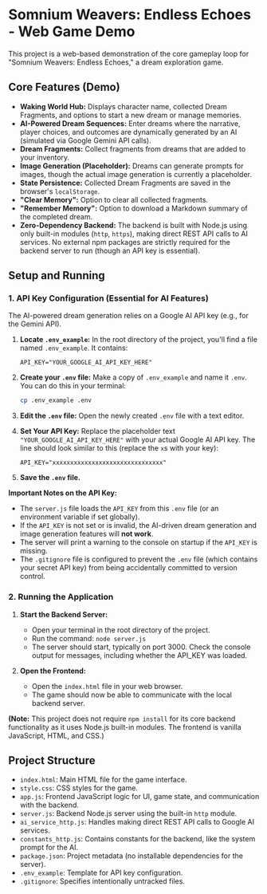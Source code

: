 # Somnium Weavers: Endless Echoes - Web Game Demo

This project is a web-based demonstration of the core gameplay loop for "Somnium Weavers: Endless Echoes," a dream exploration game.

## Core Features (Demo)

*   **Waking World Hub:** Displays character name, collected Dream Fragments, and options to start a new dream or manage memories.
*   **AI-Powered Dream Sequences:** Enter dreams where the narrative, player choices, and outcomes are dynamically generated by an AI (simulated via Google Gemini API calls).
*   **Dream Fragments:** Collect fragments from dreams that are added to your inventory.
*   **Image Generation (Placeholder):** Dreams can generate prompts for images, though the actual image generation is currently a placeholder.
*   **State Persistence:** Collected Dream Fragments are saved in the browser's `localStorage`.
*   **"Clear Memory":** Option to clear all collected fragments.
*   **"Remember Memory":** Option to download a Markdown summary of the completed dream.
*   **Zero-Dependency Backend:** The backend is built with Node.js using only built-in modules (`http`, `https`), making direct REST API calls to AI services. No external npm packages are strictly required for the backend server to run (though an API key is essential).

## Setup and Running

### 1. API Key Configuration (Essential for AI Features)

The AI-powered dream generation relies on a Google AI API key (e.g., for the Gemini API).

1.  **Locate `.env_example`:** In the root directory of the project, you'll find a file named `.env_example`. It contains:
    ```
    API_KEY="YOUR_GOOGLE_AI_API_KEY_HERE"
    ```

2.  **Create your `.env` file:** Make a copy of `.env_example` and name it `.env`. You can do this in your terminal:
    ```bash
    cp .env_example .env
    ```

3.  **Edit the `.env` file:** Open the newly created `.env` file with a text editor.

4.  **Set Your API Key:** Replace the placeholder text `"YOUR_GOOGLE_AI_API_KEY_HERE"` with your actual Google AI API key. The line should look similar to this (replace the `x`s with your key):
    ```
    API_KEY="xxxxxxxxxxxxxxxxxxxxxxxxxxxxxxx"
    ```

5.  **Save the `.env` file.**

**Important Notes on the API Key:**
*   The `server.js` file loads the `API_KEY` from this `.env` file (or an environment variable if set globally).
*   If the `API_KEY` is not set or is invalid, the AI-driven dream generation and image generation features will **not work**.
*   The server will print a warning to the console on startup if the `API_KEY` is missing.
*   The `.gitignore` file is configured to prevent the `.env` file (which contains your secret API key) from being accidentally committed to version control.

### 2. Running the Application

1.  **Start the Backend Server:**
    *   Open your terminal in the root directory of the project.
    *   Run the command: `node server.js`
    *   The server should start, typically on port 3000. Check the console output for messages, including whether the API_KEY was loaded.

2.  **Open the Frontend:**
    *   Open the `index.html` file in your web browser.
    *   The game should now be able to communicate with the local backend server.

**(Note:** This project does not require `npm install` for its core backend functionality as it uses Node.js built-in modules. The frontend is vanilla JavaScript, HTML, and CSS.)

## Project Structure

*   `index.html`: Main HTML file for the game interface.
*   `style.css`: CSS styles for the game.
*   `app.js`: Frontend JavaScript logic for UI, game state, and communication with the backend.
*   `server.js`: Backend Node.js server using the built-in `http` module.
*   `ai_service_http.js`: Handles making direct REST API calls to Google AI services.
*   `constants_http.js`: Contains constants for the backend, like the system prompt for the AI.
*   `package.json`: Project metadata (no installable dependencies for the server).
*   `.env_example`: Template for API key configuration.
*   `.gitignore`: Specifies intentionally untracked files.